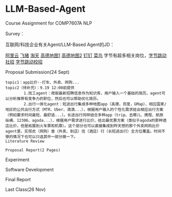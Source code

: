 # LLM-Based-Agent

Course Assignment for COMP7607A NLP

Survey：

互联网/科技企业有关Agent/LLM-Based Agent的JD：

[阿里云](https://careers.aliyun.com/campus/position-detail?lang=zh&positionId=9950263008)
[飞猪](https://career.fliggy.com/off-campus/position-detail?lang=zh&positionId=7000046601&track_id=SSP1758108522605HIOcYUOjAn3701)
[淘天](https://talent.taotian.com/off-campus/position-detail?lang=zh&positionId=100003480001&track_id=SSP1758108126585wgccARAHke9033)
[高德地图1](https://talent.amap.com/off-campus/position-detail?lang=zh&positionId=100001040008&track_id=SSP1758109137011XIHFSJhttc3885)
[高德地图2](https://talent.amap.com/off-campus/position-detail?lang=zh&positionId=100001060002&track_id=SSP1758109137011oBGofJLbna5575)
[钉钉](https://talent.dingtalk.com/off-campus/position-detail?lang=zh&positionId=7000039719&track_id=SSP1758109075726sbujjvZPtJ4507)
[菜鸟](https://talent.cainiao.com/off-campus/position-detail?positionId=21089033&positionType=social)
字节有超多相关岗位，[字节跳动社招](https://jobs.bytedance.com/experienced/position/list?keywords=agent)
[字节跳动校招](https://jobs.bytedance.com/campus/position/list?keywords=agent)


Proposal Submission(24 Sept)
    
    
    topic1：app比价--打车、外卖、网购...
    topic2（待补充）：9.19 12:00前提供
            1.找工agent：爬取最新招聘信息作为知识库，用户输入一个基础的简历，agent可以分析推荐有竞争力的职位，然后也可以帮助优化简历。
            2.出行一体化agent：短途出行集成多种地图app（高德，百度，GMap）、相应国家/地区的公共出行方式（MTR、Uber、滴滴...），根据用户输入的个性化需求给出相应出行方案（例如要求时间最短、最舒适...）。长途出行同样结合多种app（trip、去哪儿、携程、航旅纵横、12306、agoda...），根据用户需求进行比价，给出最优惠方案（类似于agoda的那种酒店比价，但是拓展到火车票和机票）。这个部分也可以直接集成到昨天想的那个外卖网购比价agent里，实现衣（网购）食（外卖、到店）住（酒店）行（长短途出行）全方位覆盖。时间不够的情况下也可以只选其中一部分做一下。
    Literature Review

    Proposal Report(2 Pages)


Experiment


Software Development


Final Report



Last Class(26 Nov)
